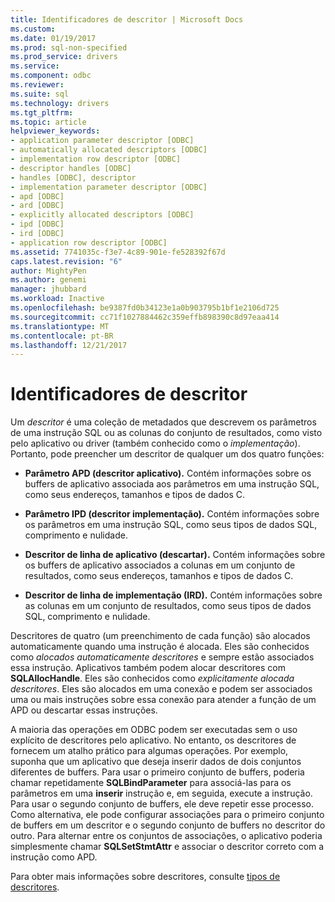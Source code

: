 ```yaml
---
title: Identificadores de descritor | Microsoft Docs
ms.custom: 
ms.date: 01/19/2017
ms.prod: sql-non-specified
ms.prod_service: drivers
ms.service: 
ms.component: odbc
ms.reviewer: 
ms.suite: sql
ms.technology: drivers
ms.tgt_pltfrm: 
ms.topic: article
helpviewer_keywords:
- application parameter descriptor [ODBC]
- automatically allocated descriptors [ODBC]
- implementation row descriptor [ODBC]
- descriptor handles [ODBC]
- handles [ODBC], descriptor
- implementation parameter descriptor [ODBC]
- apd [ODBC]
- ard [ODBC]
- explicitly allocated descriptors [ODBC]
- ipd [ODBC]
- ird [ODBC]
- application row descriptor [ODBC]
ms.assetid: 7741035c-f3e7-4c89-901e-fe528392f67d
caps.latest.revision: "6"
author: MightyPen
ms.author: genemi
manager: jhubbard
ms.workload: Inactive
ms.openlocfilehash: be9387fd0b34123e1a0b903795b1bf1e2106d725
ms.sourcegitcommit: cc71f1027884462c359effb898390c8d97eaa414
ms.translationtype: MT
ms.contentlocale: pt-BR
ms.lasthandoff: 12/21/2017
---
```

# <a name="descriptor-handles"></a>Identificadores de descritor
Um *descritor* é uma coleção de metadados que descrevem os parâmetros de uma instrução SQL ou as colunas do conjunto de resultados, como visto pelo aplicativo ou driver (também conhecido como o *implementação*). Portanto, pode preencher um descritor de qualquer um dos quatro funções:  
  
-   **Parâmetro APD (descritor aplicativo).** Contém informações sobre os buffers de aplicativo associada aos parâmetros em uma instrução SQL, como seus endereços, tamanhos e tipos de dados C.  
  
-   **Parâmetro IPD (descritor implementação).** Contém informações sobre os parâmetros em uma instrução SQL, como seus tipos de dados SQL, comprimento e nulidade.  
  
-   **Descritor de linha de aplicativo (descartar).** Contém informações sobre os buffers de aplicativo associados a colunas em um conjunto de resultados, como seus endereços, tamanhos e tipos de dados C.  
  
-   **Descritor de linha de implementação (IRD).** Contém informações sobre as colunas em um conjunto de resultados, como seus tipos de dados SQL, comprimento e nulidade.  
  
 Descritores de quatro (um preenchimento de cada função) são alocados automaticamente quando uma instrução é alocada. Eles são conhecidos como *alocados automaticamente descritores* e sempre estão associados essa instrução. Aplicativos também podem alocar descritores com **SQLAllocHandle**. Eles são conhecidos como *explicitamente alocada descritores*. Eles são alocados em uma conexão e podem ser associados uma ou mais instruções sobre essa conexão para atender a função de um APD ou descartar essas instruções.  
  
 A maioria das operações em ODBC podem ser executadas sem o uso explícito de descritores pelo aplicativo. No entanto, os descritores de fornecem um atalho prático para algumas operações. Por exemplo, suponha que um aplicativo que deseja inserir dados de dois conjuntos diferentes de buffers. Para usar o primeiro conjunto de buffers, poderia chamar repetidamente **SQLBindParameter** para associá-las para os parâmetros em uma **inserir** instrução e, em seguida, execute a instrução. Para usar o segundo conjunto de buffers, ele deve repetir esse processo. Como alternativa, ele pode configurar associações para o primeiro conjunto de buffers em um descritor e o segundo conjunto de buffers no descritor do outro. Para alternar entre os conjuntos de associações, o aplicativo poderia simplesmente chamar **SQLSetStmtAttr** e associar o descritor correto com a instrução como APD.  
  
 Para obter mais informações sobre descritores, consulte [tipos de descritores](../../../odbc/reference/develop-app/types-of-descriptors.md).
